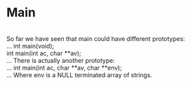 # Main<br>
<br>
So far we have seen that main could have different prototypes:<br>
...
  int main(void);<br>
  int main(int ac, char **av);<br>
...
There is actually another prototype:<br>
...
  int main(int ac, char **av, char **env);<br>
...
Where env is a NULL terminated array of strings.<br>

